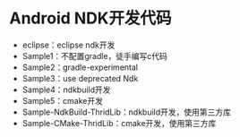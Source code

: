 # Android NDK开发代码

- eclipse：eclipse ndk开发
- Sample1：不配置gradle，徒手编写c代码
- Sample2：gradle-experimental
- Sample3：use deprecated Ndk
- Sample4：ndkbuild开发
- Sample5：cmake开发
- Sample-NdkBuild-ThridLib：ndkbuild开发，使用第三方库
- Sample-CMake-ThridLib：cmake开发，使用第三方库
